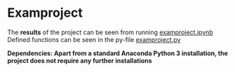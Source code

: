 # Examproject

The **results** of the project can be seen from running [examproject.ipynb](examproject.ipynb) Defined functions can be seen in the py-file [examproject.py](examproject.py) 

**Dependencies: Apart from a standard Anaconda Python 3 installation, the project does not require any further installations** 